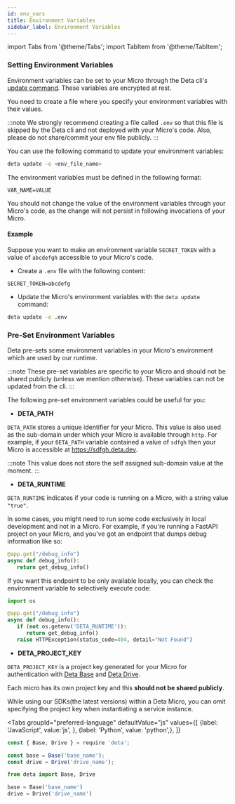 ```yaml
---
id: env_vars 
title: Environment Variables
sidebar_label: Environment Variables
---
```

import Tabs from '@theme/Tabs';
import TabItem from '@theme/TabItem';


### Setting Environment Variables

Environment variables can be set to your Micro through the Deta cli's [update command](../cli/commands.md#deta-update). These variables are encrypted at rest.

You need to create a file where you specify your environment variables with their values. 

:::note
We strongly recommend creating a file called `.env` so that this file is skipped by the Deta cli and not deployed with your Micro's code. Also, please do not share/commit your env file publicly. 
:::

You can use the following command to update your environment variables:
```sh
deta update -e <env_file_name>
```

The environment variables must be defined in the following format:
```
VAR_NAME=VALUE
```

You should not change the value of the environment variables through your Micro's code, as the change will not persist in following invocations of your Micro. 

#### Example

Suppose you want to make an environment variable `SECRET_TOKEN` with a value of `abcdefgh` accessible to your Micro's code. 

- Create a `.env` file with the following content:

```
SECRET_TOKEN=abcdefg
```

- Update the Micro's environment variables with the `deta update` command:

```sh
deta update -e .env
```


### Pre-Set Environment Variables

Deta pre-sets some environment variables in your Micro's environment which are used by our runtime. 

:::note 
These pre-set variables are specific to your Micro and should not be shared publicly (unless we mention otherwise). These variables can not be updated from the cli.
:::

The following pre-set environment variables could be useful for you: 

- **DETA_PATH**

`DETA_PATH` stores a unique identifier for your Micro. This value is also used as the sub-domain under which your Micro is available through `http`. For example, if your `DETA_PATH` variable contained a value of `sdfgh` then your Micro is accessible at https://sdfgh.deta.dev.

:::note
This value does not store the self assigned sub-domain value at the moment.
:::

- **DETA_RUNTIME**

`DETA_RUNTIME` indicates if your code is running on a Micro, with a string value `"true"`.

In some cases, you might need to run some code exclusively in local development and not in a Micro. For example, if you're running a FastAPI project on your Micro, and you've got an endpoint that dumps debug information like so:

```py
@app.get("/debug_info")
async def debug_info():
   return get_debug_info()
```

If you want this endpoint to be only available locally, you can check the environment variable to selectively execute code: 

```py
import os

@app.get("/debug_info")
async def debug_info():
   if (not os.getenv('DETA_RUNTIME')):
      return get_debug_info()
   raise HTTPException(status_code=404, detail="Not Found")
```

- **DETA_PROJECT_KEY**

`DETA_PROJECT_KEY` is a project key generated for your Micro for authentication with [Deta Base](../base/about.md) and [Deta Drive](../drive/about.md). 

Each micro has its own project key and this **should not be shared publicly**.

While using our SDKs(the latest versions) within a Deta Micro, you can omit specifying the project key when instantiating a service instance.

<Tabs
    groupId="preferred-language"
    defaultValue="js"
    values={[
        {label: 'JavaScript', value:'js', },
        {label: 'Python', value: 'python',},
    ]}
>
<TabItem value="js">

```js
const { Base, Drive } = require 'deta';

const base = Base('base_name');
const drive = Drive('drive_name');
```

</TabItem>

<TabItem value="python">

```python
from deta import Base, Drive

base = Base('base_name')
drive = Drive('drive_name')
```

</TabItem>
</Tabs>

